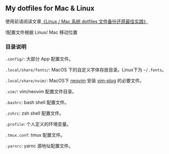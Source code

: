 ## My dotfiles for Mac &amp; Linux

使用前请阅读文章[《Linux / Mac 系统 dotfiles 文件备份还原最佳实践》](https://www.jianshu.com/p/2822a1899f95)

!配置文件根据 Linux/ Mac 移动位置

### 目录说明

`.config/`: 大部分 App 配置文件。

`.local/share/fonts/`:  MacOS 下的自定义字体存放目录。Linux下为 `~/.fonts`。

`.local/share/nvim/`: MacOS下 [neovim](https://neovim.io/) 安装 [vim-plug](https://github.com/junegunn/vim-plug) 的必要文件。

`.vim/`: vim/neovim 配置文件目录。

`.bashrc`: bash shell 配置文件。

`.zshrc`: zsh shell 配置文件。

`.profile`: 个人定义的环境变量。

`.tmux.conf`: tmux 配置文件。

`.yarnrc`: yarnc 源地址配置文件。
